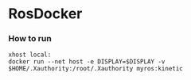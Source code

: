# RosDocker

### How to run
```shell
xhost local:
docker run --net host -e DISPLAY=$DISPLAY -v $HOME/.Xauthority:/root/.Xauthority myros:kinetic
```
